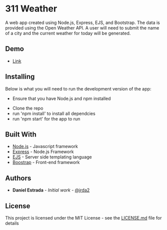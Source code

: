 # 311 Weather

A web app created using Node.js, Express, EJS, and Bootstrap. The data is provided using the Open Weather API. A user will need to submit the name of a
city and the current weather for today will be generated.

## Demo

* [Link](http://weather.daestrada.com)

## Installing

Below is what you will need to run the development version of the app:

- Ensure that you have Node.js and npm installed

* Clone the repo
* run 'npm install' to install all dependcies
* run 'npm start' for the app to run


## Built With

* [Node.js](http://www.nodejs.com) - Javascript framework
* [Express](https://expressjs.com) - Node.js Framework
* [EJS](https://ejs.co) - Server side templating language
* [Boostrap](http://getboostrap.com) - Front-end framework


## Authors

* **Daniel Estrada** - *Initial work* - [@jrda2](https://github.com/jrda2)


## License

This project is licensed under the MIT License - see the [LICENSE.md](LICENSE.md) file for details
